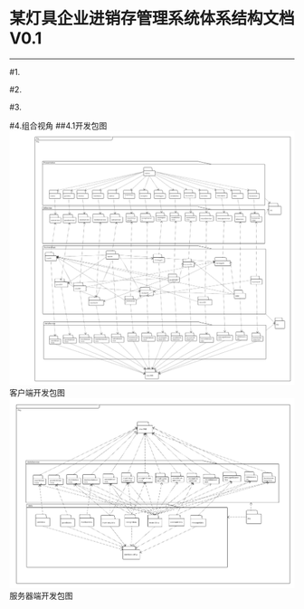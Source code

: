 # 某灯具企业进销存管理系统体系结构文档V0.1

---

#1.

#2.

#3.

#4.组合视角
##4.1开发包图  
![客户端](体系结构图/客户端.png)  
客户端开发包图  
![服务器端](体系结构图/服务器端.png)
服务器端开发包图